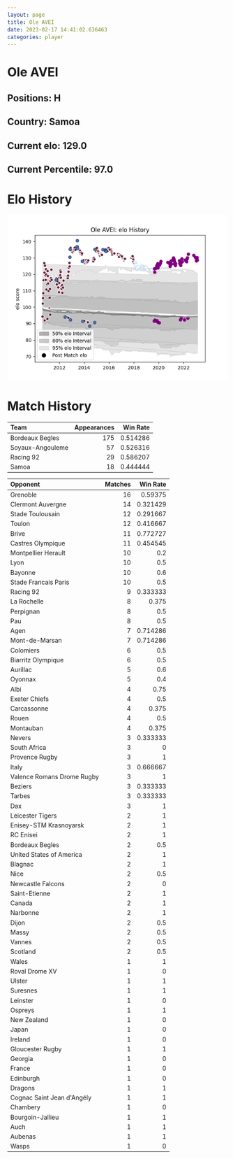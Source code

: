 ```yaml
---  
layout: page  
title: Ole AVEI  
date: 2023-02-17 14:41:02.636463  
categories: player  
---
```

# Ole AVEI

## Positions: H

## Country: Samoa

## Current elo: 129.0

## Current Percentile: 97.0

# Elo History


![elo history](history_OleAVEI.png)
# Match History


| Team             |   Appearances |   Win Rate |
|:-----------------|--------------:|-----------:|
| Bordeaux Begles  |           175 |   0.514286 |
| Soyaux-Angouleme |            57 |   0.526316 |
| Racing 92        |            29 |   0.586207 |
| Samoa            |            18 |   0.444444 |

| Opponent                   |   Matches |   Win Rate |
|:---------------------------|----------:|-----------:|
| Grenoble                   |        16 |   0.59375  |
| Clermont Auvergne          |        14 |   0.321429 |
| Stade Toulousain           |        12 |   0.291667 |
| Toulon                     |        12 |   0.416667 |
| Brive                      |        11 |   0.772727 |
| Castres Olympique          |        11 |   0.454545 |
| Montpellier Herault        |        10 |   0.2      |
| Lyon                       |        10 |   0.5      |
| Bayonne                    |        10 |   0.6      |
| Stade Francais Paris       |        10 |   0.5      |
| Racing 92                  |         9 |   0.333333 |
| La Rochelle                |         8 |   0.375    |
| Perpignan                  |         8 |   0.5      |
| Pau                        |         8 |   0.5      |
| Agen                       |         7 |   0.714286 |
| Mont-de-Marsan             |         7 |   0.714286 |
| Colomiers                  |         6 |   0.5      |
| Biarritz Olympique         |         6 |   0.5      |
| Aurillac                   |         5 |   0.6      |
| Oyonnax                    |         5 |   0.4      |
| Albi                       |         4 |   0.75     |
| Exeter Chiefs              |         4 |   0.5      |
| Carcassonne                |         4 |   0.375    |
| Rouen                      |         4 |   0.5      |
| Montauban                  |         4 |   0.375    |
| Nevers                     |         3 |   0.333333 |
| South Africa               |         3 |   0        |
| Provence Rugby             |         3 |   1        |
| Italy                      |         3 |   0.666667 |
| Valence Romans Drome Rugby |         3 |   1        |
| Beziers                    |         3 |   0.333333 |
| Tarbes                     |         3 |   0.333333 |
| Dax                        |         3 |   1        |
| Leicester Tigers           |         2 |   1        |
| Enisey-STM Krasnoyarsk     |         2 |   1        |
| RC Enisei                  |         2 |   1        |
| Bordeaux Begles            |         2 |   0.5      |
| United States of America   |         2 |   1        |
| Blagnac                    |         2 |   1        |
| Nice                       |         2 |   0.5      |
| Newcastle Falcons          |         2 |   0        |
| Saint-Etienne              |         2 |   1        |
| Canada                     |         2 |   1        |
| Narbonne                   |         2 |   1        |
| Dijon                      |         2 |   0.5      |
| Massy                      |         2 |   0.5      |
| Vannes                     |         2 |   0.5      |
| Scotland                   |         2 |   0.5      |
| Wales                      |         1 |   1        |
| Roval Drome XV             |         1 |   0        |
| Ulster                     |         1 |   1        |
| Suresnes                   |         1 |   1        |
| Leinster                   |         1 |   0        |
| Ospreys                    |         1 |   1        |
| New Zealand                |         1 |   0        |
| Japan                      |         1 |   0        |
| Ireland                    |         1 |   0        |
| Gloucester Rugby           |         1 |   1        |
| Georgia                    |         1 |   0        |
| France                     |         1 |   0        |
| Edinburgh                  |         1 |   0        |
| Dragons                    |         1 |   1        |
| Cognac Saint Jean d'Angély |         1 |   1        |
| Chambery                   |         1 |   0        |
| Bourgoin-Jallieu           |         1 |   1        |
| Auch                       |         1 |   1        |
| Aubenas                    |         1 |   1        |
| Wasps                      |         1 |   0        |